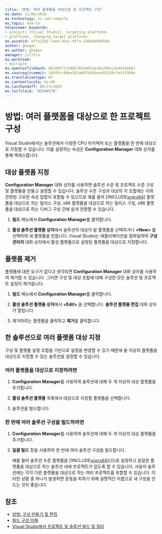 ```yaml
---
title: '방법: 여러 플랫폼을 대상으로 한 프로젝트 구성'
ms.date: 11/04/2016
ms.technology: vs-ide-compile
ms.topic: how-to
helpviewer_keywords:
- projects [Visual Studio], targeting platforms
- platforms, changing target platforms
ms.assetid: affa2392-7aed-45ac-9ffa-1d8e0496d590
author: ghogen
ms.author: ghogen
manager: jillfra
ms.workload:
- multiple
ms.openlocfilehash: 0618d571258817b5e9653a38a7801c2e4d14e687
ms.sourcegitcommit: 1d4f6cc80ea343a667d16beec03220cfe1f43b8e
ms.translationtype: HT
ms.contentlocale: ko-KR
ms.lasthandoff: 06/23/2020
ms.locfileid: "85284570"
---
```

# <a name="how-to-configure-projects-to-target-multiple-platforms"></a>방법: 여러 플랫폼을 대상으로 한 프로젝트 구성

Visual Studio에서는 솔루션에서 다양한 CPU 아키텍처 또는 플랫폼을 한 번에 대상으로 지정할 수 있습니다. 이를 설정하는 속성은 **Configuration Manager** 대화 상자를 통해 액세스합니다.

## <a name="target-a-platform"></a>대상 플랫폼 지정

**Configuration Manager** 대화 상자를 사용하면 솔루션 수준 및 프로젝트 수준 구성 및 플랫폼을 만들고 설정할 수 있습니다. 솔루션 수준 구성과 대상의 각 조합에는 이와 관련된 고유한 속성 집합이 포함될 수 있으므로 예를 들어 [!INCLUDE[vcprx64](../extensibility/internals/includes/vcprx64_md.md)] 플랫폼을 대상으로 하는 릴리스 구성, x86 플랫폼을 대상으로 하는 릴리스 구성, x86 플랫폼을 대상으로 하는 디버그 구성 간에 쉽게 전환할 수 있습니다.

1. **빌드** 메뉴에서 **Configuration Manager**를 클릭합니다.

2. **활성 솔루션 플랫폼 상자**에서 솔루션의 대상이 될 플랫폼을 선택하거나 **\<New>** 를 선택하여 새 플랫폼을 만듭니다. Visual Studio는 애플리케이션을 컴파일하여 **구성 관리자** 대화 상자에서 활성 플랫폼으로 설정된 플랫폼을 대상으로 지정합니다.

## <a name="remove-a-platform"></a>플랫폼 제거

플랫폼에 대한 요구가 없다고 생각되면 **Configuration Manager** 대화 상자를 사용하여 제거할 수 있습니다. 그러면 구성 및 대상 조합에 대해 구성한 모든 솔루션 및 프로젝트 설정이 제거됩니다.

1. **빌드** 메뉴에서 **Configuration Manager**를 클릭합니다.

2. **활성 솔루션 플랫폼 상자**에서 **\<Edit>** 을 선택합니다. **솔루션 플랫폼 편집** 대화 상자가 열립니다.

3. 제거하려는 플랫폼을 클릭하고 **제거**를 클릭합니다.

## <a name="target-multiple-platforms-with-one-solution"></a>한 솔루션으로 여러 플랫폼 대상 지정

구성 및 플랫폼 설정 조합을 기반으로 설정을 변경할 수 있기 때문에 둘 이상의 플랫폼을 대상으로 지정할 수 있는 솔루션을 설정할 수 있습니다.

### <a name="to-target-multiple-platforms"></a>여러 플랫폼을 대상으로 지정하려면

1. **Configuration Manager**를 사용하여 솔루션에 대해 두 개 이상의 대상 플랫폼을 추가합니다.

2. **활성 솔루션 플랫폼** 목록에서 대상으로 지정할 플랫폼을 선택합니다.

3. 솔루션을 빌드합니다.

### <a name="to-build-multiple-solution-configurations-at-once"></a>한 번에 여러 솔루션 구성을 빌드하려면

1. **Configuration Manager**를 사용하여 솔루션에 대해 두 개 이상의 대상 플랫폼을 추가합니다.

2. **일괄 빌드** 창을 사용하여 한 번에 여러 솔루션 구성을 빌드합니다.

   예를 들어 솔루션 수준 플랫폼을 [!INCLUDE[vcprx64](../extensibility/internals/includes/vcprx64_md.md)](으)로 설정하고 동일한 플랫폼을 대상으로 하는 솔루션 내에 프로젝트가 없도록 할 수 있습니다. 사용자 솔루션에는 각각 다른 플랫폼을 대상으로 하는 여러 프로젝트를 포함할 수 있습니다. 이러한 상황 중 하나가 발생하면 혼동을 피하기 위해 설명적인 이름으로 새 구성을 만드는 것이 좋습니다.

## <a name="see-also"></a>참조

- [방법: 구성 만들기 및 편집](../ide/how-to-create-and-edit-configurations.md)
- [빌드 구성 이해](../ide/understanding-build-configurations.md)
- [Visual Studio에서 프로젝트 및 솔루션 빌드 및 정리](../ide/building-and-cleaning-projects-and-solutions-in-visual-studio.md)
